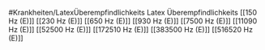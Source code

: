 #Krankheiten/LatexÜberempfindlichkeits
Latex Überempfindlichkeits
[[150 Hz (E)]]
[[230 Hz (E)]]
[[650 Hz (E)]]
[[930 Hz (E)]]
[[7500 Hz (E)]]
[[11090 Hz (E)]]
[[52500 Hz (E)]]
[[172510 Hz (E)]]
[[383500 Hz (E)]]
[[516520 Hz (E)]]